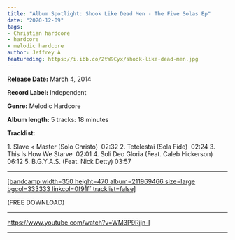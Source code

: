 ```yaml
---
title: "Album Spotlight: Shook Like Dead Men - The Five Solas Ep"
date: "2020-12-09"
tags:
- Christian hardcore
- hardcore
- melodic hardcore
author: Jeffrey A
featuredimg: https://i.ibb.co/2tW9Cyx/shook-like-dead-men.jpg
---
```


**Release Date:** March 4, 2014

**Record Label:** Independent

**Genre:** Melodic Hardcore

**Album length:** 5 tracks: 18 minutes

**Tracklist:**

1\. Slave < Master (Solo Christo)  02:32 2. Tetelestai (Sola Fide)  02:24 3. This Is How We Starve  02:01 4. Soli Deo Gloria (Feat. Caleb Hickerson)  06:12 5. B.G.Y.A.S. (Feat. Nick Detty) 03:57

* * *

[\[bandcamp width=350 height=470 album=211969466 size=large bgcol=333333 linkcol=0f91ff tracklist=false\]](https://shooklikedeadmen.bandcamp.com/album/the-five-solas-ep)

(FREE DOWNLOAD)

* * *

https://www.youtube.com/watch?v=WM3P9Rjjn-I

* * *
